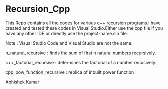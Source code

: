 # Recursion_Cpp

This Repo contains all the codes for various c++ recursion programs.I have created and tested these codes in Visual Studio.Either use the cpp file if you have any other IDE or directly use the project-name.sln file.

Note : Visual Studio Code and Visual Studio are not the same.

n_natural_recursive : finds the sum of first n natural numbers recursively.

c++_factorial_recursive : determines the factorial of a number recusively. 

cpp_pow_function_recursive : replica of inbuilt power function


Abhishek Kumar

